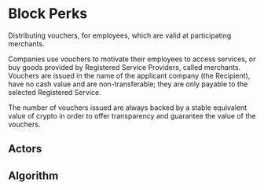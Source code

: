 # Block Perks
Distributing vouchers, for employees, which are valid at participating merchants. 

Companies use vouchers  to motivate their employees to access services, or buy goods provided by Registered Service Providers, called merchants. Vouchers are issued in the name of the applicant company (the Recipient), have no cash value and are non-transferable; they are only payable to the selected Registered Service.

The number of vouchers issued are always backed by a stable equivalent value of crypto in order to offer transparency and guarantee the value of the vouchers. 

## Actors


## Algorithm
